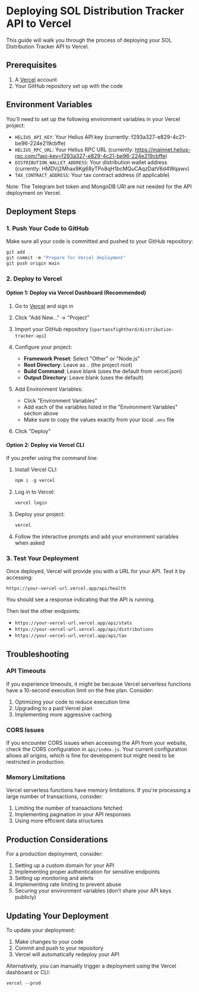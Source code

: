 # Deploying SOL Distribution Tracker API to Vercel

This guide will walk you through the process of deploying your SOL Distribution Tracker API to Vercel.

## Prerequisites

1. A [Vercel](https://vercel.com) account
2. Your GitHub repository set up with the code

## Environment Variables

You'll need to set up the following environment variables in your Vercel project:

- `HELIUS_API_KEY`: Your Helius API key (currently: f293a327-e829-4c21-be96-224e219cbffe)
- `HELIUS_RPC_URL`: Your Helius RPC URL (currently: https://mainnet.helius-rpc.com/?api-key=f293a327-e829-4c21-be96-224e219cbffe)
- `DISTRIBUTION_WALLET_ADDRESS`: Your distribution wallet address (currently: HMDVj2Mhax9Kg68yTPo8qH1bcMQuCAqzDatV6d4Wqawv)
- `TAX_CONTRACT_ADDRESS`: Your tax contract address (if applicable)

Note: The Telegram bot token and MongoDB URI are not needed for the API deployment on Vercel.

## Deployment Steps

### 1. Push Your Code to GitHub

Make sure all your code is committed and pushed to your GitHub repository:

```powershell
git add .
git commit -m "Prepare for Vercel deployment"
git push origin main
```

### 2. Deploy to Vercel

#### Option 1: Deploy via Vercel Dashboard (Recommended)

1. Go to [Vercel](https://vercel.com/) and sign in
2. Click "Add New..." → "Project"
3. Import your GitHub repository (`spartansfighthard/distribution-tracker-api`)
4. Configure your project:
   - **Framework Preset**: Select "Other" or "Node.js"
   - **Root Directory**: Leave as `.` (the project root)
   - **Build Command**: Leave blank (uses the default from vercel.json)
   - **Output Directory**: Leave blank (uses the default)

5. Add Environment Variables:
   - Click "Environment Variables"
   - Add each of the variables listed in the "Environment Variables" section above
   - Make sure to copy the values exactly from your local `.env` file

6. Click "Deploy"

#### Option 2: Deploy via Vercel CLI

If you prefer using the command line:

1. Install Vercel CLI:
   ```powershell
   npm i -g vercel
   ```

2. Log in to Vercel:
   ```powershell
   vercel login
   ```

3. Deploy your project:
   ```powershell
   vercel
   ```

4. Follow the interactive prompts and add your environment variables when asked

### 3. Test Your Deployment

Once deployed, Vercel will provide you with a URL for your API. Test it by accessing:

```
https://your-vercel-url.vercel.app/api/health
```

You should see a response indicating that the API is running.

Then test the other endpoints:
- `https://your-vercel-url.vercel.app/api/stats`
- `https://your-vercel-url.vercel.app/api/distributions`
- `https://your-vercel-url.vercel.app/api/tax`

## Troubleshooting

### API Timeouts

If you experience timeouts, it might be because Vercel serverless functions have a 10-second execution limit on the free plan. Consider:

1. Optimizing your code to reduce execution time
2. Upgrading to a paid Vercel plan
3. Implementing more aggressive caching

### CORS Issues

If you encounter CORS issues when accessing the API from your website, check the CORS configuration in `api/index.js`. Your current configuration allows all origins, which is fine for development but might need to be restricted in production.

### Memory Limitations

Vercel serverless functions have memory limitations. If you're processing a large number of transactions, consider:

1. Limiting the number of transactions fetched
2. Implementing pagination in your API responses
3. Using more efficient data structures

## Production Considerations

For a production deployment, consider:

1. Setting up a custom domain for your API
2. Implementing proper authentication for sensitive endpoints
3. Setting up monitoring and alerts
4. Implementing rate limiting to prevent abuse
5. Securing your environment variables (don't share your API keys publicly)

## Updating Your Deployment

To update your deployment:

1. Make changes to your code
2. Commit and push to your repository
3. Vercel will automatically redeploy your API

Alternatively, you can manually trigger a deployment using the Vercel dashboard or CLI:

```
vercel --prod
``` 